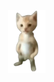 <div align="right">
<img src="./assets/images/michael_car.png" height=100 alt="standing car" />
</div>
